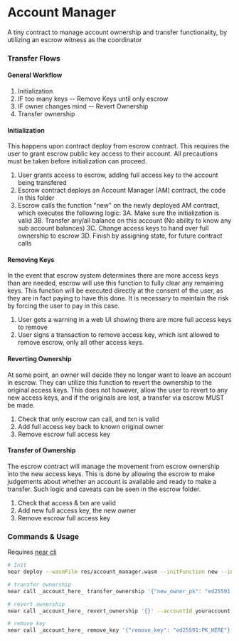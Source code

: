 # Account Manager

A tiny contract to manage account ownership and transfer functionality, by utilizing an escrow witness as the coordinator

### Transfer Flows

#### General Workflow

1. Initialization
2. IF too many keys -- Remove Keys until only escrow
3. IF owner changes mind -- Revert Ownership
4. Transfer ownership

#### Initialization

This happens upon contract deploy from escrow contract. This requires the user to grant escrow public key access to their account. All precautions must be taken before initialization can proceed.

1. User grants access to escrow, adding full access key to the account being transfered
2. Escrow contract deploys an Account Manager (AM) contract, the code in this folder
3. Escrow calls the function "new" on the newly deployed AM contract, which executes the following logic:
  3A. Make sure the initialization is valid
  3B. Transfer any/all balance on this account (No ability to know any sub account balances)
  3C. Change access keys to hand over full ownership to escrow
  3D. Finish by assigning state, for future contract calls

#### Removing Keys

In the event that escrow system determines there are more access keys than are needed, escrow will use this function to fully clear any remaining keys. This function will be executed directly at the consent of the user, as they are in fact paying to have this done. It is necessary to maintain the risk by forcing the user to pay in this case.

1. User gets a warning in a web UI showing there are more full access keys to remove
2. User signs a transaction to remove access key, which isnt allowed to remove escrow, only all other access keys.

#### Reverting Ownership

At some point, an owner will decide they no longer want to leave an account in escrow. They can utilize this function to revert the ownership to the original access keys. This does not however, allow the user to revert to any new access keys, and if the originals are lost, a transfer via escrow MUST be made.

1. Check that only escrow can call, and txn is valid
2. Add full access key back to known original owner
3. Remove escrow full access key

#### Transfer of Ownership

The escrow contract will manage the movement from escrow ownership into the new access keys. This is done by allowing the escrow to make judgements about whether an account is available and ready to make a transfer. Such logic and caveats can be seen in the escrow folder.

1. Check that access & txn are valid
2. Add new full access key, the new owner
3. Remove escrow full access key

### Commands & Usage

Requires [near cli]()

```bash
# Init
near deploy --wasmFile res/account_manager.wasm --initFunction new --initArgs '{"escrow_pk": "ed25591:PK_HERE", "escrow_account_id": "account_to_transfer.testnet", "original_owner_pk": "ed25591:PK_HERE"}' --accountId escrow_account.testnet

# transfer ownership
near call _account_here_ transfer_ownership '{"new_owner_pk": "ed25591:PK_HERE"}' --accountId youraccount.testnet

# revert ownership
near call _account_here_ revert_ownership '{}' --accountId youraccount.testnet

# remove key
near call _account_here_ remove_key '{"remove_key": "ed25591:PK_HERE"}' --accountId youraccount.testnet

```